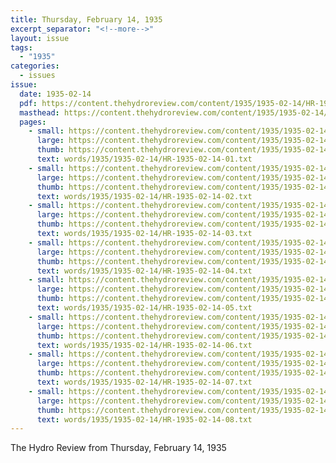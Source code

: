 ```yaml
---
title: Thursday, February 14, 1935
excerpt_separator: "<!--more-->"
layout: issue
tags:
  - "1935"
categories:
  - issues
issue:
  date: 1935-02-14
  pdf: https://content.thehydroreview.com/content/1935/1935-02-14/HR-1935-02-14.pdf
  masthead: https://content.thehydroreview.com/content/1935/1935-02-14/masthead/HR-1935-02-14.jpg
  pages:
    - small: https://content.thehydroreview.com/content/1935/1935-02-14/small/HR-1935-02-14-01.jpg
      large: https://content.thehydroreview.com/content/1935/1935-02-14/large/HR-1935-02-14-01.jpg
      thumb: https://content.thehydroreview.com/content/1935/1935-02-14/thumbnails/HR-1935-02-14-01.jpg
      text: words/1935/1935-02-14/HR-1935-02-14-01.txt
    - small: https://content.thehydroreview.com/content/1935/1935-02-14/small/HR-1935-02-14-02.jpg
      large: https://content.thehydroreview.com/content/1935/1935-02-14/large/HR-1935-02-14-02.jpg
      thumb: https://content.thehydroreview.com/content/1935/1935-02-14/thumbnails/HR-1935-02-14-02.jpg
      text: words/1935/1935-02-14/HR-1935-02-14-02.txt
    - small: https://content.thehydroreview.com/content/1935/1935-02-14/small/HR-1935-02-14-03.jpg
      large: https://content.thehydroreview.com/content/1935/1935-02-14/large/HR-1935-02-14-03.jpg
      thumb: https://content.thehydroreview.com/content/1935/1935-02-14/thumbnails/HR-1935-02-14-03.jpg
      text: words/1935/1935-02-14/HR-1935-02-14-03.txt
    - small: https://content.thehydroreview.com/content/1935/1935-02-14/small/HR-1935-02-14-04.jpg
      large: https://content.thehydroreview.com/content/1935/1935-02-14/large/HR-1935-02-14-04.jpg
      thumb: https://content.thehydroreview.com/content/1935/1935-02-14/thumbnails/HR-1935-02-14-04.jpg
      text: words/1935/1935-02-14/HR-1935-02-14-04.txt
    - small: https://content.thehydroreview.com/content/1935/1935-02-14/small/HR-1935-02-14-05.jpg
      large: https://content.thehydroreview.com/content/1935/1935-02-14/large/HR-1935-02-14-05.jpg
      thumb: https://content.thehydroreview.com/content/1935/1935-02-14/thumbnails/HR-1935-02-14-05.jpg
      text: words/1935/1935-02-14/HR-1935-02-14-05.txt
    - small: https://content.thehydroreview.com/content/1935/1935-02-14/small/HR-1935-02-14-06.jpg
      large: https://content.thehydroreview.com/content/1935/1935-02-14/large/HR-1935-02-14-06.jpg
      thumb: https://content.thehydroreview.com/content/1935/1935-02-14/thumbnails/HR-1935-02-14-06.jpg
      text: words/1935/1935-02-14/HR-1935-02-14-06.txt
    - small: https://content.thehydroreview.com/content/1935/1935-02-14/small/HR-1935-02-14-07.jpg
      large: https://content.thehydroreview.com/content/1935/1935-02-14/large/HR-1935-02-14-07.jpg
      thumb: https://content.thehydroreview.com/content/1935/1935-02-14/thumbnails/HR-1935-02-14-07.jpg
      text: words/1935/1935-02-14/HR-1935-02-14-07.txt
    - small: https://content.thehydroreview.com/content/1935/1935-02-14/small/HR-1935-02-14-08.jpg
      large: https://content.thehydroreview.com/content/1935/1935-02-14/large/HR-1935-02-14-08.jpg
      thumb: https://content.thehydroreview.com/content/1935/1935-02-14/thumbnails/HR-1935-02-14-08.jpg
      text: words/1935/1935-02-14/HR-1935-02-14-08.txt
---
```


The Hydro Review from Thursday, February 14, 1935

<!--more-->

